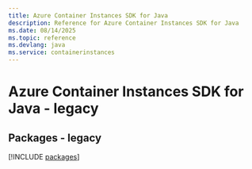```yaml
---
title: Azure Container Instances SDK for Java
description: Reference for Azure Container Instances SDK for Java
ms.date: 08/14/2025
ms.topic: reference
ms.devlang: java
ms.service: containerinstances
---
```

# Azure Container Instances SDK for Java - legacy
## Packages - legacy
[!INCLUDE [packages](container-instances-index.md)]